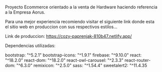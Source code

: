 Proyecto Ecommerce orientado a la venta de Hardware haciendo referencia a la Empresa Aorus.

Para una mejor experiencia recomiendo visitar el siguiente link donde esta el sitio web 
en produccion con sus respectivos estilos...

Link de produccion:  https://cozy-paprenjak-810b47.netlify.app/

Dependencias utilizadas: 

bootstrap: "^5.2.1"
bootstrap-icons: "^1.9.1"
firebase: "^9.10.0"
react: "^18.2.0"
react-dom: "^18.2.0"
react-owl-carousel: "^2.3.3"
react-router-dom: "^6.3.0"
remixicon: "^2.5.0"
sass: "^1.54.4"
sweetalert2: "^11.4.35